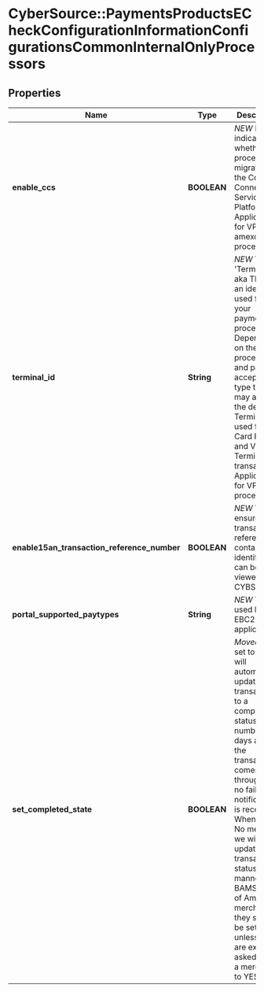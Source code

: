 # CyberSource::PaymentsProductsECheckConfigurationInformationConfigurationsCommonInternalOnlyProcessors

## Properties
Name | Type | Description | Notes
------------ | ------------- | ------------- | -------------
**enable_ccs** | **BOOLEAN** | *NEW* Flag to indicate whether the processor is migrated to the Common Connectivity Services Platform. Applicable for VPC and amexdirect processors.  | [optional] 
**terminal_id** | **String** | *NEW* The &#39;Terminal Id&#39; aka TID, is an identifier used for with your payments processor. Depending on the processor and payment acceptance type this may also be the default Terminal ID used for Card Present and Virtual Terminal transactions. Applicable for VPC processors.  | [optional] 
**enable15an_transaction_reference_number** | **BOOLEAN** | *NEW* This ensures the transaction reference # contains an identifier that can be viewed in CYBS | [optional] [default to true]
**portal_supported_paytypes** | **String** | *NEW* This is used by the EBC2 application | [optional] [default to &quot;CHECK&quot;]
**set_completed_state** | **BOOLEAN** | *Moved* When set to Yes we will automatically update transactions to a completed status X-number of days after the transaction comes through; if no failure notification is received. When set to No means we will not update transaction status in this manner. For BAMS/Bank of America merchants, they should be set to No unless we are explicitly asked to set a merchant to YES. | [optional] [default to false]


